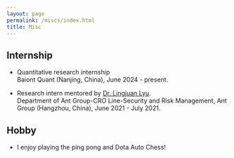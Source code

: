 ```yaml
---
layout: page
permalink: /miscs/index.html
title: Misc
---
```


## Internship
- Quantitative research internship
<br/> Baiont Quant (Nanjing, China), June 2024 - present.

- Research intern mentored by [Dr. Lingjuan Lyu](https://sites.google.com/view/lingjuan-lyu).
<br/> Department of Ant Group-CRO Line-Security and Risk Management, Ant Group (Hangzhou, China), June 2021 - July 2021.
<!-- <br/> Proposed an innovative [patent](https://www.patentguru.com/cn/inventor/%E5%BE%90%E6%9B%A6%E7%83%88) to protect model intellectual property and data privacy. -->


## Hobby
- I enjoy playing the ping pong and Dota Auto Chess!
